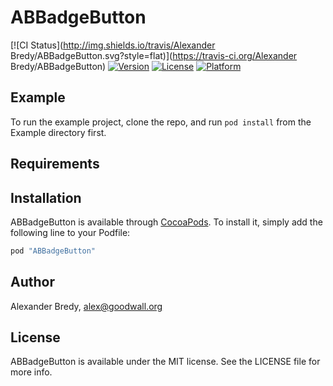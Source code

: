 # ABBadgeButton

[![CI Status](http://img.shields.io/travis/Alexander Bredy/ABBadgeButton.svg?style=flat)](https://travis-ci.org/Alexander Bredy/ABBadgeButton)
[![Version](https://img.shields.io/cocoapods/v/ABBadgeButton.svg?style=flat)](http://cocoapods.org/pods/ABBadgeButton)
[![License](https://img.shields.io/cocoapods/l/ABBadgeButton.svg?style=flat)](http://cocoapods.org/pods/ABBadgeButton)
[![Platform](https://img.shields.io/cocoapods/p/ABBadgeButton.svg?style=flat)](http://cocoapods.org/pods/ABBadgeButton)

## Example

To run the example project, clone the repo, and run `pod install` from the Example directory first.

## Requirements

## Installation

ABBadgeButton is available through [CocoaPods](http://cocoapods.org). To install
it, simply add the following line to your Podfile:

```ruby
pod "ABBadgeButton"
```

## Author

Alexander Bredy, alex@goodwall.org

## License

ABBadgeButton is available under the MIT license. See the LICENSE file for more info.
